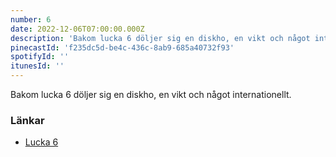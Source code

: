 ```yaml
---
number: 6
date: 2022-12-06T07:00:00.000Z
description: 'Bakom lucka 6 döljer sig en diskho, en vikt och något internationellt.'
pinecastId: 'f235dc5d-be4c-436c-8ab9-685a40732f93'
spotifyId: ''
itunesId: ''
---
```


Bakom lucka 6 döljer sig en diskho, en vikt och något internationellt.

### Länkar

- [Lucka 6](https://developer.mozilla.org/en-US/docs/Web/JavaScript/Reference/Global_Objects/Intl)

